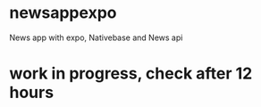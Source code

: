 # newsappexpo
News app with expo, Nativebase and News api

# work in progress, check after 12 hours
